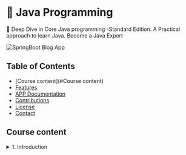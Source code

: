 # 🍵 Java Programming
🌟 Deep Dive in Core Java programming -Standard Edition. A Practical approach to learn Java. Become a Java Expert

![SpringBoot Blog App](images/blog-app.png)


## Table of Contents

- [Course content](#Course content)
- [Features](#features)
- [APP Documentation](#docs)
- [Contributions](#contributions)
- [License](#license)
- [Contact](#contact)

## Course content
<details>
<summary> 1. Introduction </summary> 

1. [Introductuion](#introductuion)
2. [First Java Program using Notepad](#first-java-program-using-notepad)
</details>

 


